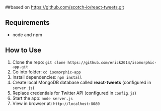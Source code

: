 ##based on 
https://github.com/scotch-io/react-tweets.git

## Requirements

- node and npm

## How to Use

1. Clone the repo: `git clone https://github.com/erick2014/isomorphic-app.git`
2. Go into folder: `cd isomorphic-app`
3. Install dependencies: `npm install`
4. Create local MongoDB database called **react-tweets** (configured in `server.js`)
5. Replace credentials for Twitter API (configured in `config.js`)
6. Start the app: `node server.js`
7. View in browser at: `http://localhost:8080`
